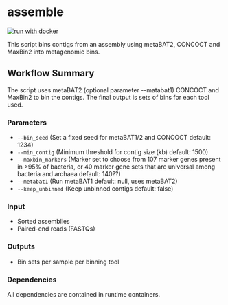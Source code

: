 # assemble

[![run with docker](https://img.shields.io/badge/run%20with-docker-0db7ed?labelColor=000000&logo=docker)](https://www.docker.com/)


This script bins contigs from an assembly using metaBAT2, CONCOCT and MaxBin2 into metagenomic bins.

## Workflow Summary

The script uses metaBAT2 (optional parameter --matabat1) CONCOCT and MaxBin2 to bin the contigs. The final output is sets of bins for each tool used.

### Parameters
- `--bin_seed` (Set a fixed seed for metaBAT1/2 and CONCOCT default: 1234)
- `--min_contig` (Minimum threshold for contig size (kb) default: 1500)
- `--maxbin_markers` (Marker set to choose from 107 marker genes present in >95% of bacteria, or 40 marker gene sets that are universal among bacteria and archaea default: 140??)
- `--metabat1` (Run metaBAT1 default: null, uses metaBAT2)
- `--keep_unbinned` (Keep unbinned contigs default: false)


### Input
- Sorted assemblies
- Paired-end reads (FASTQs) 

### Outputs
- Bin sets per sample per binning tool

### Dependencies
All dependencies are contained in runtime containers.

